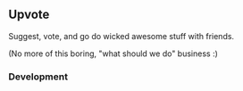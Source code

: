 ## Upvote

Suggest, vote, and go do wicked awesome stuff with friends.

(No more of this boring, "what should we do" business :)

### Development

